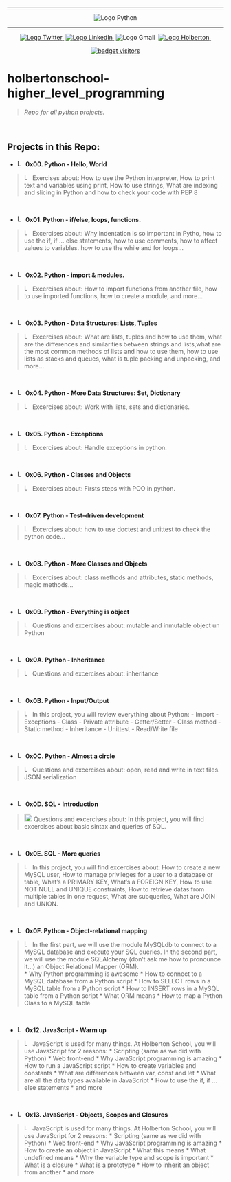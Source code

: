 <div align=center>

<hr />
 <img src="https://www.python.org/static/community_logos/python-logo-generic.svg" alt="Logo Python" style="max-width:80%;">
 <hr />
<a href="https://twitter.com/Jepez90"><img src="https://img.shields.io/twitter/url?label=%40Jepez90&style=social&url=https%3A%2F%2Ftwitter.com%2FJepez90" alt="Logo Twitter">&nbsp;</a>
<a href="https://www.linkedin.com/in/jepez90/"><img src="https://img.shields.io/badge/jepez90-%230077B5.svg?&logo=linkedin&logoColor=white" alt="Logo LinkedIn">&nbsp;</a>
<img src="https://img.shields.io/badge/jepez90-white?style=flat&logo=gmail" alt="Logo Gmail">&nbsp;
<a href="https://twitter.com/HolbertonCOL"><img src="https://img.shields.io/badge/Holberton_School-red" alt="Logo Holberton">&nbsp;</a>

<a href="https://github.com/jepez90"><img src="https://visitor-badge.glitch.me/badge?page_id=jepez90.HighLevelPrograming" alt="badget visitors"></a>
</div>

# holbertonschool-higher_level_programming

 > *Repo for all python projects.*

<br />

## Projects in this Repo:

* <img src="https://raw.githubusercontent.com/jepez90/jepez90.github.io/master/img/Readme_media/logo_folder.svg" alt="Logo Folder" height="15"> **0x00. Python - Hello, World**<br />
> <img src="https://raw.githubusercontent.com/jepez90/jepez90.github.io/master/img/Readme_media/logoPythonBasic.svg" alt="Logo Python" height="15"> Exercises about:
How to use the Python interpreter, How to print text and variables using print, How to use strings, What are indexing and slicing in Python and how to check your code with PEP 8

<br />

* <img src="https://raw.githubusercontent.com/jepez90/jepez90.github.io/master/img/Readme_media/logo_folder.svg" alt="Logo Folder" height="15"> **0x01. Python - if/else, loops, functions.**<br />
> <img src="https://raw.githubusercontent.com/jepez90/jepez90.github.io/master/img/Readme_media/logoPythonBasic.svg" alt="Logo Python" height="15"> Excercises about:
Why indentation is so important in Pytho, how to use the if, if ... else statements, how to use comments, how to affect values to variables. how to use the while and for loops...

<br />

* <img src="https://raw.githubusercontent.com/jepez90/jepez90.github.io/master/img/Readme_media/logo_folder.svg" alt="Logo Folder" height="15"> **0x02. Python - import & modules.**<br />
> <img src="https://raw.githubusercontent.com/jepez90/jepez90.github.io/master/img/Readme_media/logoPythonBasic.svg" alt="Logo Python" height="15"> Excercises about:
How to import functions from another file, how to use imported functions, how to create a module, and more...

<br />

* <img src="https://raw.githubusercontent.com/jepez90/jepez90.github.io/master/img/Readme_media/logo_folder.svg" alt="Logo Folder" height="15"> **0x03. Python - Data Structures: Lists, Tuples**<br />
> <img src="https://raw.githubusercontent.com/jepez90/jepez90.github.io/master/img/Readme_media/logoPythonBasic.svg" alt="Logo Python" height="15"> Excercises about:
What are lists, tuples and how to use them, what are the differences and similarities between strings and lists,what are the most common methods of lists and how to use them, how to use lists as stacks and queues, what is tuple packing and unpacking, and more...

<br />

* <img src="https://raw.githubusercontent.com/jepez90/jepez90.github.io/master/img/Readme_media/logo_folder.svg" alt="Logo Folder" height="15"> **0x04. Python - More Data Structures: Set, Dictionary**<br />
> <img src="https://raw.githubusercontent.com/jepez90/jepez90.github.io/master/img/Readme_media/logoPythonBasic.svg" alt="Logo Python" height="15"> Excercises about:
Work with lists, sets and dictionaries.

<br />

* <img src="https://raw.githubusercontent.com/jepez90/jepez90.github.io/master/img/Readme_media/logo_folder.svg" alt="Logo Folder" height="15"> **0x05. Python - Exceptions**<br />
> <img src="https://raw.githubusercontent.com/jepez90/jepez90.github.io/master/img/Readme_media/logoPythonBasic.svg" alt="Logo Python" height="15"> Excercises about:
Handle exceptions in python.

<br />

* <img src="https://raw.githubusercontent.com/jepez90/jepez90.github.io/master/img/Readme_media/logo_folder.svg" alt="Logo Folder" height="15"> **0x06. Python - Classes and Objects**<br />
> <img src="https://raw.githubusercontent.com/jepez90/jepez90.github.io/master/img/Readme_media/logoPythonBasic.svg" alt="Logo Python" height="15"> Excercises about:
Firsts steps with POO in python.

<br />

* <img src="https://raw.githubusercontent.com/jepez90/jepez90.github.io/master/img/Readme_media/logo_folder.svg" alt="Logo Folder" height="15"> **0x07. Python - Test-driven development**<br />
> <img src="https://raw.githubusercontent.com/jepez90/jepez90.github.io/master/img/Readme_media/logoPythonBasic.svg" alt="Logo Python" height="15"> Excercises about:
how to use doctest and unittest to check the python code...

<br />

* <img src="https://raw.githubusercontent.com/jepez90/jepez90.github.io/master/img/Readme_media/logo_folder.svg" alt="Logo Folder" height="15"> **0x08. Python - More Classes and Objects**<br />
> <img src="https://raw.githubusercontent.com/jepez90/jepez90.github.io/master/img/Readme_media/logoPythonBasic.svg" alt="Logo Python" height="15"> Excercises about:
class methods and attributes, static methods, magic methods...

<br />

* <img src="https://raw.githubusercontent.com/jepez90/jepez90.github.io/master/img/Readme_media/logo_folder.svg" alt="Logo Folder" height="15"> **0x09. Python - Everything is object**<br />
> <img src="https://raw.githubusercontent.com/jepez90/jepez90.github.io/master/img/Readme_media/logoPythonBasic.svg" alt="Logo Python" height="15"> Questions and excercises about:
mutable and inmutable object un Python

<br />

* <img src="https://raw.githubusercontent.com/jepez90/jepez90.github.io/master/img/Readme_media/logo_folder.svg" alt="Logo Folder" height="15"> **0x0A. Python - Inheritance**<br />
> <img src="https://raw.githubusercontent.com/jepez90/jepez90.github.io/master/img/Readme_media/logoPythonBasic.svg" alt="Logo Python" height="15"> Questions and excercises about:
inheritance

<br />

* <img src="https://raw.githubusercontent.com/jepez90/jepez90.github.io/master/img/Readme_media/logo_folder.svg" alt="Logo Folder" height="15"> **0x0B. Python - Input/Output**<br />
> <img src="https://raw.githubusercontent.com/jepez90/jepez90.github.io/master/img/Readme_media/logoPythonBasic.svg" alt="Logo Python" height="15"> In this project, you will review everything about Python:
    - Import
    - Exceptions
    - Class
    - Private attribute
    - Getter/Setter
    - Class method
    - Static method
    - Inheritance
    - Unittest
    - Read/Write file

<br />

* <img src="https://raw.githubusercontent.com/jepez90/jepez90.github.io/master/img/Readme_media/logo_folder.svg" alt="Logo Folder" height="15"> **0x0C. Python - Almost a circle**<br />
> <img src="https://raw.githubusercontent.com/jepez90/jepez90.github.io/master/img/Readme_media/logoPythonBasic.svg" alt="Logo Python" height="15"> Questions and excercises about:
open, read and write in text files. JSON serialization


<br />

* <img src="https://raw.githubusercontent.com/jepez90/jepez90.github.io/master/img/Readme_media/logo_folder.svg" alt="Logo Folder" height="15"> **0x0D. SQL - Introduction**<br />
> <img src="https://raw.githubusercontent.com/jepez90/jepez90.github.io/master/img/Readme_media/banner_mysql.svg" alt="Logo MySQL" height="18"> Questions and excercises about:
In this project, you will find excercises about basic sintax and queries of SQL.


<br />

* <img src="https://raw.githubusercontent.com/jepez90/jepez90.github.io/master/img/Readme_media/logo_folder.svg" alt="Logo Folder" height="15"> **0x0E. SQL - More queries**<br />
> <img src="https://raw.githubusercontent.com/jepez90/jepez90.github.io/master/img/Readme_media/banner_mysql.svg" alt="Logo MySQL" height="15"> In this project, you will find excercises about: How to create a new MySQL user, How to manage privileges for a user to a database or table, What’s a PRIMARY KEY, What’s a FOREIGN KEY, How to use NOT NULL and UNIQUE constraints, How to retrieve datas from multiple tables in one request, What are subqueries, What are JOIN and UNION.

<br />

* <img src="https://raw.githubusercontent.com/jepez90/jepez90.github.io/master/img/Readme_media/logo_folder.svg" alt="Logo Folder" height="15"> **0x0F. Python - Object-relational mapping**<br />
> <img src="https://raw.githubusercontent.com/jepez90/jepez90.github.io/master/img/Readme_media/logoPythonBasic.svg" alt="Logo Python" height="15"> In the first part, we will use the module MySQLdb to connect to a MySQL database and execute your SQL queries. In the second part, we will use the module SQLAlchemy (don’t ask me how to pronounce it…) an Object Relational Mapper (ORM).  
    * Why Python programming is awesome
    * How to connect to a MySQL database from a Python script
    * How to SELECT rows in a MySQL table from a Python script
    * How to INSERT rows in a MySQL table from a Python script
    * What ORM means
    * How to map a Python Class to a MySQL table



<br />

* <img src="https://raw.githubusercontent.com/jepez90/jepez90.github.io/master/img/Readme_media/logo_folder.svg" alt="Logo Folder" height="15"> **0x12. JavaScript - Warm up**<br />
> <img src="https://raw.githubusercontent.com/jepez90/jepez90.github.io/master/img/Readme_media/logoJs.svg" alt="Logo JS" height="15"> JavaScript is used for many things. At Holberton School, you will use JavaScript for 2 reasons:
    * Scripting (same as we did with Python)
    * Web front-end
    * Why JavaScript programming is amazing
    * How to run a JavaScript script
    * How to create variables and constants
    * What are differences between var, const and let
    * What are all the data types available in JavaScript
    * How to use the if, if ... else statements
    * and more


<br />

* <img src="https://raw.githubusercontent.com/jepez90/jepez90.github.io/master/img/Readme_media/logo_folder.svg" alt="Logo Folder" height="15"> **0x13. JavaScript - Objects, Scopes and Closures**<br />
> <img src="https://raw.githubusercontent.com/jepez90/jepez90.github.io/master/img/Readme_media/logoJs.svg" alt="Logo JS" height="15"> JavaScript is used for many things. At Holberton School, you will use JavaScript for 2 reasons:
    *   Scripting (same as we did with Python)
    *   Web front-end
    *   Why JavaScript programming is amazing
    *   How to create an object in JavaScript
    *   What this means
    *   What undefined means
    *   Why the variable type and scope is important
    *   What is a closure
    *   What is a prototype
    *   How to inherit an object from another
    * and more
